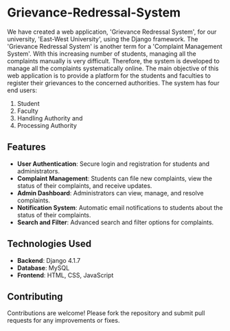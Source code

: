 # Grievance-Redressal-System

We have created a web application, 'Grievance Redressal System', for our university, 'East-West University', using the Django framework. The 'Grievance Redressal System' is another term for a 'Complaint Management System'. With this increasing number of students, managing all the complaints manually is very difficult. Therefore, the system is developed to manage all the complaints systematically online. The main objective of this web application is to provide a platform for the students and faculties to register their grievances to the concerned authorities.
The system has four end users:
1. Student
2. Faculty
3. Handling Authority and
4. Processing Authority

## Features

- **User Authentication**: Secure login and registration for students and administrators.
- **Complaint Management**: Students can file new complaints, view the status of their complaints, and receive updates.
- **Admin Dashboard**: Administrators can view, manage, and resolve complaints. 
- **Notification System**: Automatic email notifications to students about the status of their complaints.
- **Search and Filter**: Advanced search and filter options for complaints.

## Technologies Used

- **Backend**: Django 4.1.7
- **Database**: MySQL
- **Frontend**: HTML, CSS, JavaScript

## Contributing

Contributions are welcome! Please fork the repository and submit pull requests for any improvements or fixes.
